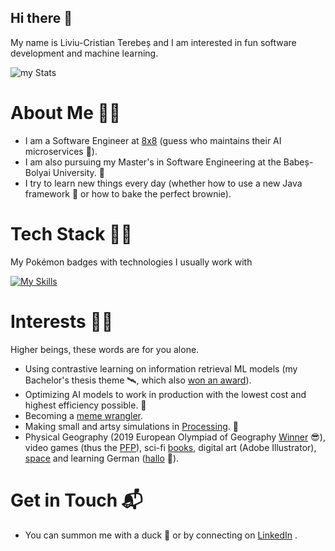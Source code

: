 ## Hi there 👋

My name is Liviu-Cristian Terebeș and I am interested in fun software development and machine learning. 

![my Stats](https://github-readme-stats.vercel.app/api/top-langs?username=livcristi&theme=vue-dark&show_icons=true&hide_border=true&count_private=true&size_weight=0&count_weight=1)

# About Me 🐱‍💻
- I am a Software Engineer at [8x8](https://github.com/8x8) (guess who maintains their AI microservices 👀).
- I am also pursuing my Master's in Software Engineering at the Babeș-Bolyai University. 🏫 
- I try to learn new things every day (whether how to use a new Java framework 🍃 or how to bake the perfect brownie).

# Tech Stack 👨‍💻
My Pokémon badges with technologies I usually work with

[![My Skills](https://skillicons.dev/icons?i=java,spring,mysql,kafka,docker,grafana,python,fastapi,pytorch,cpp,typescript,react&perline=6)](https://skillicons.dev)

# Interests 🐱‍👤
Higher beings, these words are for you alone.
- Using contrastive learning on information retrieval ML models (my Bachelor's thesis theme 🛰, which also [won an award](https://www.cs.ubbcluj.ro/scss/)). 
- Optimizing AI models to work in production with the lowest cost and highest efficiency possible. 🚄
- Becoming a [meme wrangler](https://nealford.com/memeagora/2011/05/01/meme_wrangler_origins.html).
- Making small and artsy simulations in [Processing](https://github.com/processing). 🎨
- Physical Geography (2019 European Olympiad of Geography [Winner](https://bgo.org.rs/egeo-medal-winners/) 😎), video games (thus the [PFP](https://deltarune.com/)), sci-fi [books](https://en.wikipedia.org/wiki/2001:_A_Space_Odyssey_%28novel%29), digital art (Adobe Illustrator), [space](https://media1.tenor.com/m/uv2WQ3HylPkAAAAC/portals-portal.gif) and learning German ([hallo](https://www.reddit.com/r/ich_iel) 🦉).

# Get in Touch 📬
- You can summon me with a duck 🦆 or by connecting on [LinkedIn](https://www.linkedin.com/in/liviu-cristian-terebes/) .
